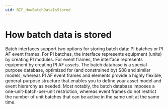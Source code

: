 ```yaml
---
uid: BIF_HowBatchDataIsStored
---
```


# How batch data is stored

<!-- No edits -->

Batch interfaces support two options for storing batch data: PI batches or PI AF event frames. For PI batches, the interface represents equipment (units) by creating PI modules. For event frames, the interface represents equipment by creating PI AF assets. The batch database is a special-purpose database, optimized for (and constrained by) S88 and similar models, whereas PI AF event frames and elements provide a highly flexible, general-purpose structure that enables you to define your asset model and event hierarchy as needed. Most notably, the batch database imposes a one-unit-batch-per-unit restriction, whereas event frames do not restrict the number of unit batches that can be active in the same unit at the same time.
